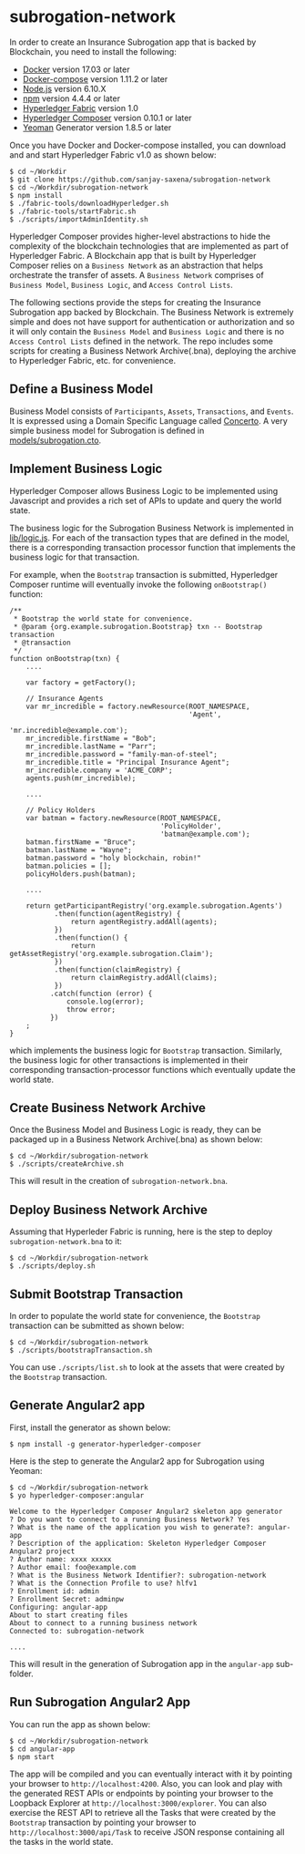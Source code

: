 # subrogation-network

In order to create an Insurance Subrogation app that is backed by Blockchain, you need to install the following:

 * [Docker](https://www.docker.com/) version 17.03 or later
 * [Docker-compose](https://docs.docker.com/compose/) version 1.11.2 or later
 * [Node.js](https://nodejs.org/en/) version 6.10.X
 * [npm](https://www.npmjs.com/) version 4.4.4 or later
 * [Hyperledger Fabric](https://hyperledger-fabric.readthedocs.io/en/latest/) version 1.0
 * [Hyperledger Composer](https://hyperledger.github.io/composer/introduction/introduction.html) version 0.10.1 or later
 * [Yeoman](http://yeoman.io/) Generator version 1.8.5 or later


Once you have Docker and Docker-compose installed, you can download and and start Hyperledger Fabric v1.0 as shown below:

```
$ cd ~/Workdir
$ git clone https://github.com/sanjay-saxena/subrogation-network
$ cd ~/Workdir/subrogation-network
$ npm install
$ ./fabric-tools/downloadHyperledger.sh
$ ./fabric-tools/startFabric.sh
$ ./scripts/importAdminIdentity.sh
```

Hyperledger Composer provides higher-level abstractions to hide the complexity of the blockchain technologies that are implemented as part of Hyperledger Fabric. A Blockchain app that is built by Hyperledger Composer relies on a `Business Network` as an abstraction that helps orchestrate the transfer of assets. A `Business Network` comprises of `Business Model`, `Business Logic`, and `Access Control Lists`.

The following sections provide the steps for creating the Insurance Subrogation app backed by Blockchain. The Business Network is extremely simple and does not have support for authentication or authorization and so it will only contain the `Business Model` and `Business Logic` and there is no `Access Control Lists` defined in the network. The repo includes some scripts for creating a Business Network Archive(.bna), deploying the archive to Hyperledger Fabric, etc. for convenience.

## Define a Business Model

Business Model consists of `Participants`, `Assets`, `Transactions`, and `Events`. It is expressed using a Domain Specific Language called [Concerto](https://hyperledger.github.io/composer/reference/cto_language.html). A very simple business model for Subrogation is defined in [models/subrogation.cto](./models/subrogation.cto).


## Implement Business Logic

Hyperledger Composer allows Business Logic to be implemented using Javascript and provides a rich set of APIs to update and query the world state.

The business logic for the Subrogation Business Network is implemented in [lib/logic.js](./lib/logic.js). For each of the transaction types that are defined in the model, there is a corresponding transaction processor function that implements the business logic for that transaction.

For example, when the `Bootstrap` transaction is submitted, Hyperledger Composer runtime will eventually invoke the following `onBootstrap()` function:

```
/**
 * Bootstrap the world state for convenience.
 * @param {org.example.subrogation.Bootstrap} txn -- Bootstrap transaction
 * @transaction
 */
function onBootstrap(txn) {
    ....

    var factory = getFactory();

    // Insurance Agents
    var mr_incredible = factory.newResource(ROOT_NAMESPACE,
                                            'Agent',
                                            'mr.incredible@example.com');
    mr_incredible.firstName = "Bob";
    mr_incredible.lastName = "Parr";
    mr_incredible.password = "family-man-of-steel";
    mr_incredible.title = "Principal Insurance Agent";
    mr_incredible.company = 'ACME_CORP';
    agents.push(mr_incredible);

    ....

    // Policy Holders
    var batman = factory.newResource(ROOT_NAMESPACE,
                                     'PolicyHolder',
                                     'batman@example.com');
    batman.firstName = "Bruce";
    batman.lastName = "Wayne";
    batman.password = "holy blockchain, robin!"
    batman.policies = [];
    policyHolders.push(batman);

    ....

    return getParticipantRegistry('org.example.subrogation.Agents')
           .then(function(agentRegistry) {
               return agentRegistry.addAll(agents);
           })
           .then(function() {
               return getAssetRegistry('org.example.subrogation.Claim');
           })
           .then(function(claimRegistry) {
               return claimRegistry.addAll(claims);
           })
          .catch(function (error) {
              console.log(error);
              throw error;
          })
    ;
}
```

which implements the business logic for `Bootstrap` transaction. Similarly, the business logic for other transactions is implemented in their corresponding transaction-processor functions which eventually update the world state.

## Create Business Network Archive

Once the Business Model and Business Logic is ready, they can be packaged up in a Business Network Archive(.bna) as shown below:

```
$ cd ~/Workdir/subrogation-network
$ ./scripts/createArchive.sh
```

This will result in the creation of `subrogation-network.bna`.

## Deploy Business Network Archive

Assuming that Hyperleder Fabric is running, here is the step to deploy `subrogation-network.bna` to it:

```
$ cd ~/Workdir/subrogation-network
$ ./scripts/deploy.sh
```

## Submit Bootstrap Transaction

In order to populate the world state for convenience, the `Bootstrap` transaction can be submitted as shown below:

```
$ cd ~/Workdir/subrogation-network
$ ./scripts/bootstrapTransaction.sh
```

You can use `./scripts/list.sh` to look at the assets that were created by the `Bootstrap` transaction.

## Generate Angular2 app

First, install the generator as shown below:

```
$ npm install -g generator-hyperledger-composer
```

Here is the step to generate the Angular2 app for Subrogation using Yeoman:

```
$ cd ~/Workdir/subrogation-network
$ yo hyperledger-composer:angular

Welcome to the Hyperledger Composer Angular2 skeleton app generator
? Do you want to connect to a running Business Network? Yes
? What is the name of the application you wish to generate?: angular-app
? Description of the application: Skeleton Hyperledger Composer Angular2 project
? Author name: xxxx xxxxx
? Author email: foo@example.com
? What is the Business Network Identifier?: subrogation-network
? What is the Connection Profile to use? hlfv1
? Enrollment id: admin
? Enrollment Secret: adminpw
Configuring: angular-app
About to start creating files
About to connect to a running business network
Connected to: subrogation-network

....
```

This will result in the generation of Subrogation app in the `angular-app` sub-folder.

## Run Subrogation  Angular2 App

You can run the app as shown below:

```
$ cd ~/Workdir/subrogation-network
$ cd angular-app
$ npm start

````

The app will be compiled and you can eventually interact with it by pointing your browser to `http://localhost:4200`. Also, you can look and play with the generated REST APIs or endpoints by
pointing your browser to the Loopback Explorer at `http://localhost:3000/explorer`. You can
also exercise the REST API to retrieve all the Tasks that were created by the
`Bootstrap` transaction by pointing your browser to `http://localhost:3000/api/Task` to
receive JSON response containing all the tasks in the world state.
